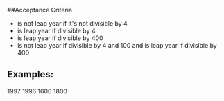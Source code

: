 ##Acceptance Criteria

- is not leap year if it's not divisible by 4
- is leap year if divisible by 4
- is leap year if divisible by 400
- is not leap year if divisible by 4 and 100 and is leap year if divisible by 400

## Examples:
1997
1996
1600
1800
